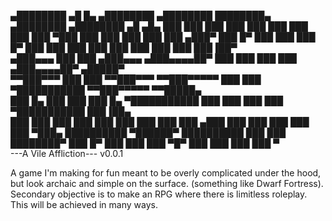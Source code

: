    ▄████████  ▄█    █▄     ▄████████    ▄████████ ████████▄     ▄████████    ▄████████    ▄█   ▄█▄ 
  ███    ███ ███    ███   ███    ███   ███    ███ ███   ▀███   ███    ███   ███    ███   ███ ▄███▀ 
  ███    █▀  ███    ███   ███    █▀    ███    ███ ███    ███   ███    ███   ███    ███   ███▐██▀   
 ▄███▄▄▄     ███    ███  ▄███▄▄▄      ▄███▄▄▄▄██▀ ███    ███   ███    ███  ▄███▄▄▄▄██▀  ▄█████▀    
▀▀███▀▀▀     ███    ███ ▀▀███▀▀▀     ▀▀███▀▀▀▀▀   ███    ███ ▀███████████ ▀▀███▀▀▀▀▀   ▀▀█████▄    
  ███    █▄  ███    ███   ███    █▄  ▀███████████ ███    ███   ███    ███ ▀███████████   ███▐██▄   
  ███    ███ ███    ███   ███    ███   ███    ███ ███   ▄███   ███    ███   ███    ███   ███ ▀███▄ 
  ██████████  ▀██████▀    ██████████   ███    ███ ████████▀    ███    █▀    ███    ███   ███   ▀█▀ 
                                       ███    ███                           ███    ███   ▀        
                                       ---A Vile Affliction---
                                              v0.0.1
                                              
A game I'm making for fun meant to be overly complicated under the hood, but look archaic and simple on the surface. (something like Dwarf Fortress).
Secondary objective is to make an RPG where there is limitless roleplay. This will be achieved in many ways.
